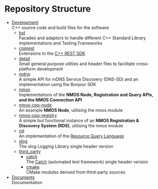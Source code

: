 # Repository Structure

- [Development](../Development)  
    C++ source code and build files for the software
    - [bst](../Development/bst)  
      Facades and adaptors to handle different C++ Standard Library implementations and Testing Frameworks
    - [cpprest](../Development/cpprest)  
      Extensions to the [C++ REST SDK](https://github.com/Microsoft/cpprestsdk)
    - [detail](../Development/detail)  
      Small general purpose utilties and header files to facilitate cross-platform development
    - [mdns](../Development/mdns)  
      A simple API for mDNS Service Discovery (DNS-SD) and an implementation using the Bonjour SDK
    - [nmos](../Development/nmos)  
      Implementations of the **NMOS Node, Registration and Query APIs, and the NMOS Connection API**
    - [nmos-cpp-node](../Development/nmos-cpp-node)  
      An example **NMOS Node**, utilising the nmos module
    - [nmos-cpp-registry](../Development/nmos-cpp-registry)  
      A simple but functional instance of an **NMOS Registration & Discovery System (RDS)**, utilising the nmos module
    - [rql](../Development/rql)  
      An implementation of the [Resource Query Language](https://github.com/persvr/rql)
    - [slog](../Development/slog)  
      The slog Logging Library single header version
    - [third_party](../Development/third_party)
      - [catch](../Development/third_party/catch)  
        The [Catch](https://github.com/philsquared/Catch) (automated test framework) single header version
      - [cmake](../Development/third_party/cmake)  
        CMake modules derived from third-party sources
- [Documents](../Documents)  
  Documentation
